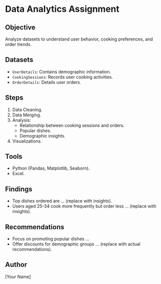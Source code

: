 # Data Analytics Assignment

## Objective
Analyze datasets to understand user behavior, cooking preferences, and order trends.

## Datasets
- `UserDetails`: Contains demographic information.
- `CookingSessions`: Records user cooking activities.
- `OrderDetails`: Details user orders.

## Steps
1. Data Cleaning.
2. Data Merging.
3. Analysis:
   - Relationship between cooking sessions and orders.
   - Popular dishes.
   - Demographic insights.
4. Visualizations.

## Tools
- Python (Pandas, Matplotlib, Seaborn).
- Excel.

## Findings
- Top dishes ordered are ... (replace with insights).
- Users aged 25-34 cook more frequently but order less ... (replace with insights).

## Recommendations
- Focus on promoting popular dishes ...
- Offer discounts for demographic groups ... (replace with actual recommendations).

## Author
[Your Name]
